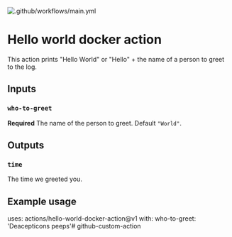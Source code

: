 ![.github/workflows/main.yml](https://github.com/mmochan/github-custom-action/workflows/.github/workflows/main.yml/badge.svg)

# Hello world docker action

This action prints "Hello World" or "Hello" + the name of a person to greet to the log.

## Inputs

### `who-to-greet`

**Required** The name of the person to greet. Default `"World"`.

## Outputs

### `time`

The time we greeted you.

## Example usage

uses: actions/hello-world-docker-action@v1
with:
  who-to-greet: 'Deacepticons peeps'# github-custom-action

